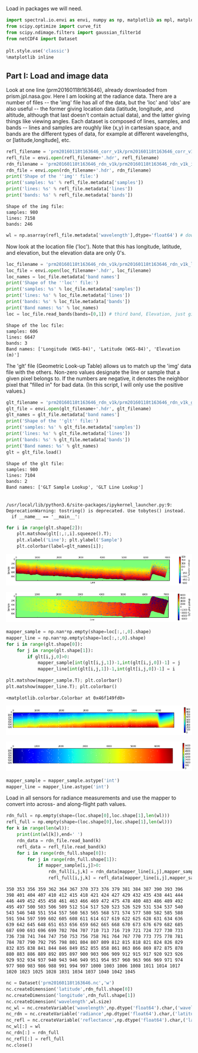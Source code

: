 
Load in packages we will need.


```python
import spectral.io.envi as envi, numpy as np, matplotlib as mpl, matplotlib.pyplot as plt, scipy, scipy.linalg as LA, cmocean
from scipy.optimize import curve_fit
from scipy.ndimage.filters import gaussian_filter1d
from netCDF4 import Dataset

plt.style.use('classic')
%matplotlib inline
```

## Part I: Load and image data

Look at one line (prm20160118t163646), already downloaded from prism.jpl.nasa.gov. Here I am looking at the radiance data. There are a number of files -- the 'img' file has all of the data, but the 'loc' and 'obs' are also useful -- the former giving location data (latitude, longitude, and altitude, although that last doesn't contain actual data), and the latter giving things like viewing angles. Each dataset is composed of lines, samples, and bands -- lines and samples are roughly like (x,y) in cartesian space, and bands are the different types of data, for example at different wavelengths, or [latitude,longitude], etc.


```python
refl_filename = 'prm20160118t163646_corr_v1k/prm20160118t163646_corr_v1k_img'
refl_file = envi.open(refl_filename+'.hdr', refl_filename)
rdn_filename = 'prm20160118t163646_rdn_v1k/prm20160118t163646_rdn_v1k_img'
rdn_file = envi.open(rdn_filename+'.hdr', rdn_filename)
print('Shape of the ''img'' file:')
print('samples: %s' % refl_file.metadata['samples'])
print('lines: %s' % refl_file.metadata['lines'])
print('bands: %s' % refl_file.metadata['bands'])
```

    Shape of the img file:
    samples: 980
    lines: 7158
    bands: 246



```python
wl = np.asarray(refl_file.metadata['wavelength'],dtype='float64') # download the wavelengths
```

Now look at the location file ('loc'). Note that this has longitude, latitude, and elevation, but the elevation data are only 0's.


```python
loc_filename = 'prm20160118t163646_rdn_v1k/prm20160118t163646_rdn_v1k_loc'
loc_file = envi.open(loc_filename+'.hdr', loc_filename)
loc_names = loc_file.metadata['band names']
print('Shape of the ''loc'' file:')
print('samples: %s' % loc_file.metadata['samples'])
print('lines: %s' % loc_file.metadata['lines'])
print('bands: %s' % loc_file.metadata['bands'])
print('Band names: %s' % loc_names)
loc = loc_file.read_bands(bands=[0,1]) # third band, Elevation, just gives 0's
```

    Shape of the loc file:
    samples: 606
    lines: 6647
    bands: 3
    Band names: ['Longitude (WGS-84)', 'Latitude (WGS-84)', 'Elevation (m)']


The 'glt' file (Geometric Look-up Table) allows us to match up the 'img' data file with the others. Non-zero values designate the line or sample that a given pixel belongs to. If the numbers are negative, it denotes the neighbor pixel that "filled in" for bad data. (In this script, I will only use the positive values.)


```python
glt_filename = 'prm20160118t163646_rdn_v1k/prm20160118t163646_rdn_v1k_glt'
glt_file = envi.open(glt_filename+'.hdr', glt_filename)
glt_names = glt_file.metadata['band names']
print('Shape of the ''glt'' file:')
print('samples: %s' % glt_file.metadata['samples'])
print('lines: %s' % glt_file.metadata['lines'])
print('bands: %s' % glt_file.metadata['bands'])
print('Band names: %s' % glt_names)
glt = glt_file.load()
```

    Shape of the glt file:
    samples: 980
    lines: 7104
    bands: 2
    Band names: ['GLT Sample Lookup', 'GLT Line Lookup']


    /usr/local/lib/python3.6/site-packages/ipykernel_launcher.py:9: DeprecationWarning: tostring() is deprecated. Use tobytes() instead.
      if __name__ == '__main__':



```python
for i in range(glt.shape[2]):
    plt.matshow(glt[:,:,i].squeeze().T);
    plt.xlabel('Line'); plt.ylabel('Sample')
    plt.colorbar(label=glt_names[i]);
```


![png](load_PRISM_data/output_10_0.png)



![png](load_PRISM_data/output_10_1.png)



```python
mapper_sample = np.nan*np.empty(shape=loc[:,:,0].shape)
mapper_line = np.nan*np.empty(shape=loc[:,:,0].shape)
for i in range(glt.shape[0]):
    for j in range(glt.shape[1]):
        if glt[i,j,0]>0:
            mapper_sample[int(glt[i,j,1])-1,int(glt[i,j,0])-1] = j
            mapper_line[int(glt[i,j,1])-1,int(glt[i,j,0])-1] = i
```


```python
plt.matshow(mapper_sample.T); plt.colorbar()
plt.matshow(mapper_line.T); plt.colorbar()
```




    <matplotlib.colorbar.Colorbar at 0x46f149fd0>




![png](load_PRISM_data/output_12_1.png)



![png](load_PRISM_data/output_12_2.png)



```python
mapper_sample = mapper_sample.astype('int')
mapper_line = mapper_line.astype('int')
```

Load in all sensors for radiance measurements and use the mapper to convert into across- and along-flight path values.


```python
rdn_full = np.empty(shape=(loc.shape[0],loc.shape[1],len(wl)))
refl_full = np.empty(shape=(loc.shape[0],loc.shape[1],len(wl)))
for k in range(len(wl)):
    print(int(wl[k]),end=' ')
    rdn_data = rdn_file.read_band(k)
    refl_data = refl_file.read_band(k)
    for i in range(rdn_full.shape[0]):
        for j in range(rdn_full.shape[1]):
            if mapper_sample[i,j]>0:
                rdn_full[i,j,k] = rdn_data[mapper_line[i,j],mapper_sample[i,j]]
                refl_full[i,j,k] = refl_data[mapper_line[i,j],mapper_sample[i,j]]

```

    350 353 356 359 362 364 367 370 373 376 379 381 384 387 390 393 396 398 401 404 407 410 412 415 418 421 424 427 429 432 435 438 441 444 446 449 452 455 458 461 463 466 469 472 475 478 480 483 486 489 492 495 497 500 503 506 509 512 514 517 520 523 526 529 531 534 537 540 543 546 548 551 554 557 560 563 565 568 571 574 577 580 582 585 588 591 594 597 599 602 605 608 611 614 617 619 622 625 628 631 634 636 639 642 645 648 651 653 656 659 662 665 668 670 673 676 679 682 685 687 690 693 696 699 702 704 707 710 713 716 719 721 724 727 730 733 736 738 741 744 747 750 753 756 758 761 764 767 770 773 775 778 781 784 787 790 792 795 798 801 804 807 809 812 815 818 821 824 826 829 832 835 838 841 844 846 849 852 855 858 861 863 866 869 872 875 878 880 883 886 889 892 895 897 900 903 906 909 912 915 917 920 923 926 929 932 934 937 940 943 946 949 951 954 957 960 963 966 969 971 974 977 980 983 986 988 991 994 997 1000 1003 1006 1008 1011 1014 1017 1020 1023 1025 1028 1031 1034 1037 1040 1042 1045 


```python
nc = Dataset('prm20160118t163646.nc','w')
nc.createDimension('latitude',rdn_full.shape[0])
nc.createDimension('longitude',rdn_full.shape[1])
nc.createDimension('wavelength',wl.size)
nc_wl = nc.createVariable('wavelength',np.dtype('float64').char,('wavelength'),fill_value=-999)
nc_rdn = nc.createVariable('radiance',np.dtype('float64').char,('latitude','longitude','wavelength'),fill_value=-999.)
nc_refl = nc.createVariable('reflectance',np.dtype('float64').char,('latitude','longitude','wavelength'),fill_value=-999.)
nc_wl[:] = wl
nc_rdn[:] = rdn_full
nc_refl[:] = refl_full
nc.close()

```
